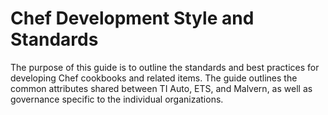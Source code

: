 # Chef Development Style and Standards
The purpose of this guide is to outline the standards and best practices for developing Chef cookbooks and related items.
The guide outlines the common attributes shared between TI Auto, ETS, and Malvern, as well as governance specific to the individual organizations.